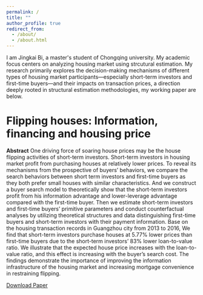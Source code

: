 ```yaml
---
permalink: /
title: ""
author_profile: true
redirect_from: 
  - /about/
  - /about.html
---
```


I am Jingkai Bi, a master's student of Chongqing university. My academic focus centers on analyzing housing market using strcutural estimation. My research primarily explores the decision-making mechanisms of different types of housing market participants—especially short-term investors and first-time buyers—and their impacts on transaction prices, a direction deeply rooted in structural estimation methodologies, my working paper are below.

Flipping houses: Information, financing and housing price
======

**Abstract**
One driving force of soaring house prices may be the house flipping activities of short-term investors. Short-term investors in housing market profit from purchasing houses at relatively lower prices. To reveal its mechanisms from the prospective of buyers’ behaviors, we compare the search behaviors between short term investors and first-time buyers as they both prefer small houses with similar characteristics. And we construct a buyer search model to theoretically show that the short-term investors profit from his information advantage and lower-leverage advantage compared with the first-time buyer. Then we estimate short-term investors and first-time buyers’ primitive parameters and conduct counterfactual analyses by utilizing theoretical structures and data distinguishing first-time buyers and short-term investors with their payment information. Base on the housing transaction records in Guangzhou city from 2013 to 2016, We find that short-term investors purchase houses at 5.77% lower prices than first-time buyers due to the short-term investors’ 83% lower loan-to-value ratio. We illustrate that the expected house price increases with the loan-to-value ratio, and this effect is increasing with the buyer’s search cost. The findings demonstrate the importance of improving the information infrastructure of the housing market and increasing mortgage convenience in restraining flipping.

 [Download Paper](https://github.com/academicpages/academicpages.github.io/blob/master/_config.yml)


